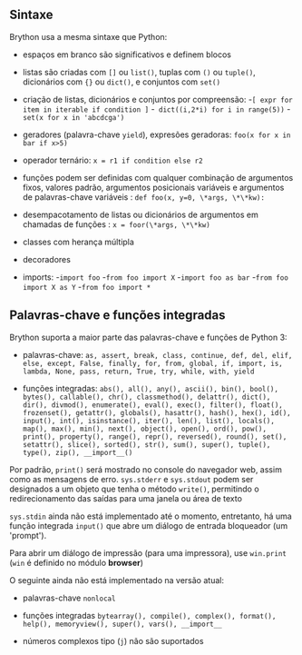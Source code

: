 Sintaxe
-------

Brython usa a mesma sintaxe que Python:

- espaços em branco são significativos e definem blocos

- listas são criadas com `[]` ou `list()`, tuplas com `()` ou
  `tuple()`, dicionários com `{}` ou `dict()`, e conjuntos com `set()`

- criação de listas, dicionários e conjuntos por compreensão:
 -`[ expr for item in iterable if condition ]`
 -` dict((i,2*i) for i in range(5))`
 -`set(x for x in 'abcdcga')`

- geradores (palavra-chave `yield`), expresões geradoras: `foo(x for x
  in bar if x>5)`

- operador ternário: `x = r1 if condition else r2`

- funções podem ser definidas com qualquer combinação de argumentos
  fixos, valores padrão, argumentos posicionais variáveis e argumentos
  de palavras-chave variáveis : `def foo(x, y=0, \*args, \*\*kw):`

- desempacotamento de listas ou dicionários de argumentos em chamadas
  de funções : `x = foor(\*args, \*\*kw)`

- classes com herança múltipla
- decoradores
- imports:
 -`import foo`
 -`from foo import X`
 -`import foo as bar`
 -`from foo import X as Y`
 -`from foo import *`

## Palavras-chave e funções integradas

Brython suporta a maior parte das palavras-chave e funções de Python
3:

- palavras-chave: `as, assert, break, class, continue, def, del, elif,
  else, except, False, finally, for, from, global, if, import, is,
  lambda, None, pass, return, True, try, while, with, yield`

- funções integradas: `abs(), all(), any(), ascii(), bin(), bool(),
  bytes(), callable(), chr(), classmethod(), delattr(), dict(), dir(),
  divmod(), enumerate(), eval(), exec(), filter(), float(),
  frozenset(), getattr(), globals(), hasattr(), hash(), hex(), id(),
  input(), int(), isinstance(), iter(), len(), list(), locals(),
  map(), max(), min(), next(), object(), open(), ord(), pow(),
  print(), property(), range(), repr(), reversed(), round(), set(),
  setattr(), slice(), sorted(), str(), sum(), super(), tuple(),
  type(), zip(), __import__()`

Por padrão, `print()` será mostrado no console do navegador web, assim
como as mensagens de erro. `sys.stderr` e `sys.stdout` podem ser
designados a um objeto que tenha o método `write()`, permitindo o
redirecionamento das saídas para uma janela ou área de texto

`sys.stdin` ainda não está implementado até o momento, entretanto, há
uma função integrada `input()` que abre um diálogo de entrada
bloqueador (um 'prompt').

Para abrir um diálogo de impressão (para uma impressora), use
`win.print` (`win` é definido no módulo **browser**)

O seguinte ainda não está implementado na versão atual:

- palavras-chave `nonlocal`

- funções integradas `bytearray(), compile(), complex(), format(),
  help(), memoryview(), super(), vars(), __import__`

- números complexos tipo (`j`) não são suportados
